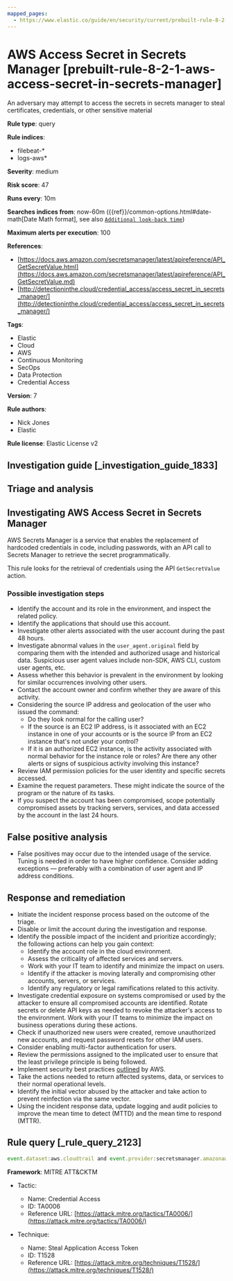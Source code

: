 ```yaml
---
mapped_pages:
  - https://www.elastic.co/guide/en/security/current/prebuilt-rule-8-2-1-aws-access-secret-in-secrets-manager.html
---
```


# AWS Access Secret in Secrets Manager [prebuilt-rule-8-2-1-aws-access-secret-in-secrets-manager]

An adversary may attempt to access the secrets in secrets manager to steal certificates, credentials, or other sensitive material

**Rule type**: query

**Rule indices**:

* filebeat-*
* logs-aws*

**Severity**: medium

**Risk score**: 47

**Runs every**: 10m

**Searches indices from**: now-60m ({{ref}}/common-options.html#date-math[Date Math format], see also [`Additional look-back time`](docs-content://solutions/security/detect-and-alert/create-detection-rule.md#rule-schedule))

**Maximum alerts per execution**: 100

**References**:

* [https://docs.aws.amazon.com/secretsmanager/latest/apireference/API_GetSecretValue.html](https://docs.aws.amazon.com/secretsmanager/latest/apireference/API_GetSecretValue.md)
* [http://detectioninthe.cloud/credential_access/access_secret_in_secrets_manager/](http://detectioninthe.cloud/credential_access/access_secret_in_secrets_manager/)

**Tags**:

* Elastic
* Cloud
* AWS
* Continuous Monitoring
* SecOps
* Data Protection
* Credential Access

**Version**: 7

**Rule authors**:

* Nick Jones
* Elastic

**Rule license**: Elastic License v2

## Investigation guide [_investigation_guide_1833]

## Triage and analysis

## Investigating AWS Access Secret in Secrets Manager

AWS Secrets Manager is a service that enables the replacement of hardcoded credentials in code, including passwords, with
an API call to Secrets Manager to retrieve the secret programmatically.

This rule looks for the retrieval of credentials using the API `GetSecretValue` action.

### Possible investigation steps

- Identify the account and its role in the environment, and inspect the related policy.
- Identify the applications that should use this account.
- Investigate other alerts associated with the user account during the past 48 hours.
- Investigate abnormal values in the `user_agent.original` field by comparing them with the intended and authorized usage
and historical data. Suspicious user agent values include non-SDK, AWS CLI, custom user agents, etc.
- Assess whether this behavior is prevalent in the environment by looking for similar occurrences involving other users.
- Contact the account owner and confirm whether they are aware of this activity.
- Considering the source IP address and geolocation of the user who issued the command:
    - Do they look normal for the calling user?
    - If the source is an EC2 IP address, is it associated with an EC2 instance in one of your accounts or is the source
    IP from an EC2 instance that's not under your control?
    - If it is an authorized EC2 instance, is the activity associated with normal behavior for the instance role or roles?
    Are there any other alerts or signs of suspicious activity involving this instance?
- Review IAM permission policies for the user identity and specific secrets accessed.
- Examine the request parameters. These might indicate the source of the program or the nature of its tasks.
- If you suspect the account has been compromised, scope potentially compromised assets by tracking servers, services,
and data accessed by the account in the last 24 hours.

## False positive analysis

- False positives may occur due to the intended usage of the service. Tuning is needed in order to have higher
confidence. Consider adding exceptions — preferably with a combination of user agent and IP address conditions.

## Response and remediation

- Initiate the incident response process based on the outcome of the triage.
- Disable or limit the account during the investigation and response.
- Identify the possible impact of the incident and prioritize accordingly; the following actions can help you gain context:
    - Identify the account role in the cloud environment.
    - Assess the criticality of affected services and servers.
    - Work with your IT team to identify and minimize the impact on users.
    - Identify if the attacker is moving laterally and compromising other accounts, servers, or services.
    - Identify any regulatory or legal ramifications related to this activity.
- Investigate credential exposure on systems compromised or used by the attacker to ensure all compromised accounts are
identified. Rotate secrets or delete API keys as needed to revoke the attacker's access to the environment. Work with
your IT teams to minimize the impact on business operations during these actions.
- Check if unauthorized new users were created, remove unauthorized new accounts, and request password resets for other IAM users.
- Consider enabling multi-factor authentication for users.
- Review the permissions assigned to the implicated user to ensure that the least privilege principle is being followed.
- Implement security best practices [outlined](https://aws.amazon.com/premiumsupport/knowledge-center/security-best-practices/) by AWS.
- Take the actions needed to return affected systems, data, or services to their normal operational levels.
- Identify the initial vector abused by the attacker and take action to prevent reinfection via the same vector.
- Using the incident response data, update logging and audit policies to improve the mean time to detect (MTTD) and the
mean time to respond (MTTR).

## Rule query [_rule_query_2123]

```js
event.dataset:aws.cloudtrail and event.provider:secretsmanager.amazonaws.com and event.action:GetSecretValue
```

**Framework**: MITRE ATT&CKTM

* Tactic:

    * Name: Credential Access
    * ID: TA0006
    * Reference URL: [https://attack.mitre.org/tactics/TA0006/](https://attack.mitre.org/tactics/TA0006/)

* Technique:

    * Name: Steal Application Access Token
    * ID: T1528
    * Reference URL: [https://attack.mitre.org/techniques/T1528/](https://attack.mitre.org/techniques/T1528/)



